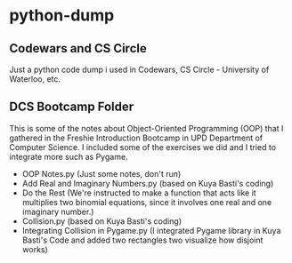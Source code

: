 # python-dump

## Codewars and CS Circle
Just a python code dump i used in Codewars, CS Circle - University of Waterloo, etc.

## DCS Bootcamp Folder
This is some of the notes about Object-Oriented Programming (OOP) that I gathered in the Freshie Introduction Bootcamp in UPD Department of Computer Science. I included some of the exercises we did and I tried to integrate more such as Pygame.
 - OOP Notes.py (Just some notes, don't run)
 - Add Real and Imaginary Numbers.py (based on Kuya Basti's coding)
 - Do the Rest (We're instructed to make a function that acts like it multiplies two binomial equations, since it involves one real and one imaginary number.)
 - Collision.py (based on Kuya Basti's coding)
 - Integrating Collision in Pygame.py (I integrated Pygame library in Kuya Basti's Code and added two rectangles two visualize how disjoint works)

